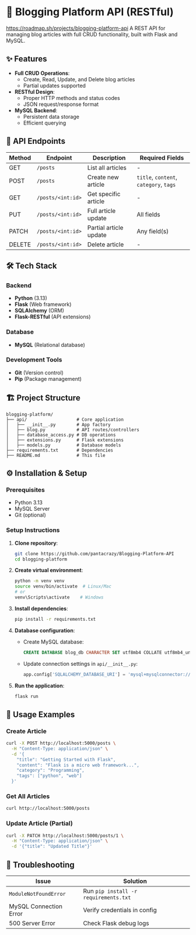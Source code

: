 # 📝 Blogging Platform API (RESTful)
https://roadmap.sh/projects/blogging-platform-api
A REST API for managing blog articles with full CRUD functionality, built with Flask and MySQL.

## ✨ Features
- **Full CRUD Operations**:
  - Create, Read, Update, and Delete blog articles
  - Partial updates supported
- **RESTful Design**:
  - Proper HTTP methods and status codes
  - JSON request/response format
- **MySQL Backend**:
  - Persistent data storage
  - Efficient querying

## 🚀 API Endpoints

| Method | Endpoint          | Description                          | Required Fields                     |
|--------|-------------------|--------------------------------------|-------------------------------------|
| GET    | `/posts`          | List all articles                    | -                                   |
| POST   | `/posts`          | Create new article                   | `title`, `content`, `category`, `tags` |
| GET    | `/posts/<int:id>` | Get specific article                 | -                                   |
| PUT    | `/posts/<int:id>` | Full article update                  | All fields                          |
| PATCH  | `/posts/<int:id>` | Partial article update               | Any field(s)                        |
| DELETE | `/posts/<int:id>` | Delete article                       | -                                   |

## 🛠️ Tech Stack

### Backend
- **Python** (3.13)
- **Flask** (Web framework)
- **SQLAlchemy** (ORM)
- **Flask-RESTful** (API extensions)

### Database
- **MySQL** (Relational database)

### Development Tools
- **Git** (Version control)
- **Pip** (Package management)

## 🏗️ Project Structure

```
blogging-platform/
├── api/                   # Core application
│   ├── __init__.py        # App factory
│   ├── blog.py            # API routes/controllers
│   ├── database_access.py # DB operations
│   ├── extensions.py      # Flask extensions
│   ├── models.py          # Database models
├── requirements.txt       # Dependencies
├── README.md              # This file
```

## ⚙️ Installation & Setup

### Prerequisites
- Python 3.13
- MySQL Server
- Git (optional)

### Setup Instructions

1. **Clone repository**:
   ```bash
   git clone https://github.com/pantacrazy/Blogging-Platform-API
   cd blogging-platform
   ```

2. **Create virtual environment**:
   ```bash
   python -m venv venv
   source venv/bin/activate  # Linux/Mac
   # or
   venv\Scripts\activate    # Windows
   ```

3. **Install dependencies**:
   ```bash
   pip install -r requirements.txt
   ```

4. **Database configuration**:
   - Create MySQL database:
     ```sql
     CREATE DATABASE blog_db CHARACTER SET utf8mb4 COLLATE utf8mb4_unicode_ci;
     ```
   - Update connection settings in `api/__init__.py`:
     ```python
     app.config['SQLALCHEMY_DATABASE_URI'] = 'mysql+mysqlconnector://username:password@localhost:3306/blog_db'
     ```

5. **Run the application**:
   ```bash
   flask run
   ```

## 🚦 Usage Examples

### Create Article
```bash
curl -X POST http://localhost:5000/posts \
  -H "Content-Type: application/json" \
  -d '{
    "title": "Getting Started with Flask",
    "content": "Flask is a micro web framework...",
    "category": "Programming",
    "tags": ["python", "web"]
  }'
```

### Get All Articles
```bash
curl http://localhost:5000/posts
```

### Update Article (Partial)
```bash
curl -X PATCH http://localhost:5000/posts/1 \
  -H "Content-Type: application/json" \
  -d '{"title": "Updated Title"}'
```

## 🐛 Troubleshooting

| Issue | Solution |
|-------|----------|
| `ModuleNotFoundError` | Run `pip install -r requirements.txt` |
| MySQL Connection Error | Verify credentials in config |
| 500 Server Error | Check Flask debug logs |
